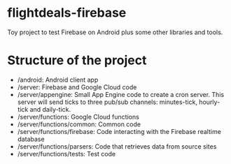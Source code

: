 # flightdeals-firebase
Toy project to test Firebase on Android plus some other libraries and tools.

# Structure of the project
* /android: Android client app
* /server: Firebase and Google Cloud code
* /server/appengine: Small App Engine code to create a cron server. This server will send ticks to three pub/sub channels: minutes-tick, hourly-tick and daily-tick.
* /server/functions: Google Cloud functions
* /server/functions/common: Common code
* /server/functions/firebase: Code interacting with the Firebase realtime database
* /server/functions/parsers: Code that retrieves data from source sites
* /server/functions/tests: Test code

